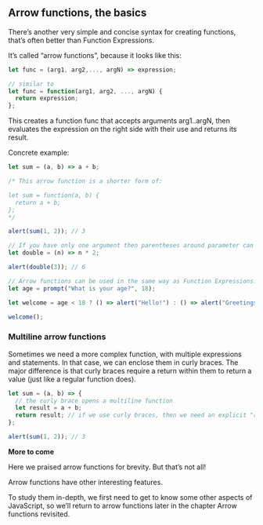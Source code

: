 ## Arrow functions, the basics

There’s another very simple and concise syntax for creating functions, that’s often better than Function Expressions.

It’s called “arrow functions”, because it looks like this:

```js
let func = (arg1, arg2,..., argN) => expression;

// similar to
let func = function(arg1, arg2, ..., argN) {
  return expression;
};
```

This creates a function func that accepts arguments arg1..argN, then evaluates the expression on the right side with their use and returns its result.

Concrete example:

```js
let sum = (a, b) => a + b;

/* This arrow function is a shorter form of:

let sum = function(a, b) {
  return a + b;
};
*/

alert(sum(1, 2)); // 3

// If you have only one argument then parentheses around parameter can be omitted
let double = (n) => n * 2;

alert(double(3)); // 6

// Arrow functions can be used in the same way as Function Expressions.
let age = prompt("What is your age?", 18);

let welcome = age < 18 ? () => alert("Hello!") : () => alert("Greetings!");

welcome();
```

### Multiline arrow functions

Sometimes we need a more complex function, with multiple expressions and statements. In that case, we can enclose them in curly braces. The major difference is that curly braces require a return within them to return a value (just like a regular function does).

```js
let sum = (a, b) => {
  // the curly brace opens a multiline function
  let result = a + b;
  return result; // if we use curly braces, then we need an explicit "return"
};

alert(sum(1, 2)); // 3
```

**More to come**

Here we praised arrow functions for brevity. But that’s not all!

Arrow functions have other interesting features.

To study them in-depth, we first need to get to know some other aspects of JavaScript, so we’ll return to arrow functions later in the chapter Arrow functions revisited.
